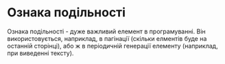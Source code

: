 # Ознака подільності
Ознака подільності - дуже важливий елемент в програмуванні. Він використовується, наприклад, в пагінації (скільки елментів буде на останній сторінці), або ж в періодичній генерації елементу (наприклад, при виведенні тексту). 